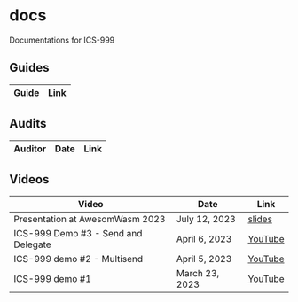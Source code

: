 # docs

Documentations for ICS-999

## Guides

| Guide | Link |
| ----- | ---- |

## Audits

| Auditor | Date | Link |
| ------- | ---- | ---- |

## Videos

| Video                               | Date           | Link                                    |
| ----------------------------------- | -------------- | --------------------------------------- |
| Presentation at AwesomWasm 2023     | July 12, 2023  | [slides](./ICS-999_awesomwasm.pdf)      |
| ICS-999 Demo #3 - Send and Delegate | April 6, 2023  | [YouTube](https://youtu.be/IEnezrkjSRU) |
| ICS-999 demo #2 - Multisend         | April 5, 2023  | [YouTube](https://youtu.be/iq_rQ-h7s48) |
| ICS-999 demo #1                     | March 23, 2023 | [YouTube](https://youtu.be/NTi5_ZwuJ-Q) |
